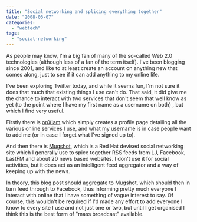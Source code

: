 ```yaml
---
title: "Social networking and splicing everything together"
date: "2008-06-07"
categories: 
  - "webtech"
tags: 
  - "social-networking"
---
```


As people may know, I'm a big fan of many of the so-called Web 2.0 technologies (although less of a fan of the term itself). I've been blogging since 2001, and like to at least create an account on anything new that comes along, just to see if it can add anything to my online life.

I've been exploring Twitter today, and while it seems fun, I'm not sure it does that much that existing things I use can't do. That said, it did give me the chance to interact with two services that don't seem that well know as yet (to the point where I have my first name as a username on both) , but which I find very useful.

Firstly there is [onXiam](http://www.onxiam.com) which simply creates a profile page detailing all the various online services I use, and what my username is in case people want to add me (or in case I forget what I've signed up to).

And then there is [Mugshot](http://mugshot.org), which is a Red Hat devised social networking site which I generally use to spice together RSS feeds from LJ, Facebook, LastFM and about 20 news based websites. I don't use it for social activities, but it does act as an intelligent feed aggregator and a way of keeping up with the news.

In theory, this blog post should aggregate to Mugshot, which should then in turn feed through to Facebook, thus informing pretty much everyone I interact with online that I have something of vague interest to say. Of course, this wouldn't be required if I'd made any effort to add everyone I know to every site I use and not just one or two, but until I get organised I think this is the best form of "mass broadcast" available.
